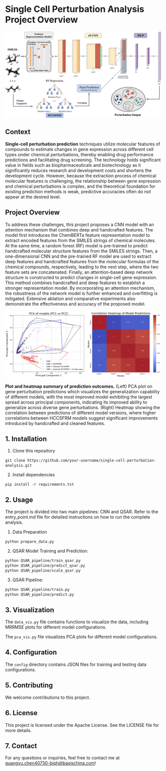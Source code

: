 # Single Cell Perturbation Analysis Project Overview

![Method overview](./img/overview.png)

## Context
**Single-cell perturbation prediction** techniques utilize molecular features of compounds to estimate changes in gene expression across different cell types under chemical perturbations, thereby enabling drug performance predictions and facilitating drug screening. The technology holds significant value in fields such as biopharmaceuticals and biotechnology as it significantly reduces research and development costs and shortens the development cycle. However, because the extraction process of chemical molecular features is challenging, the relationship between gene expression and chemical perturbations is complex, and the theoretical foundation for existing prediction methods is weak, predictive accuracies often do not appear at the desired level. 

## Project Overview
To address these challenges, this project proposes a CNN model with an attention mechanism that combines deep and handcrafted features. The model first introduces the ChemBERTa feature representation model to extract encoded features from the SMILES strings of chemical molecules. At the same time, a random forest (RF) model is pre-trained to predict handcrafted molecular structure features from the SMILES strings. Then, a one-dimensional CNN and the pre-trained RF model are used to extract deep features and handcrafted features from the molecular formulas of the chemical compounds, respectively, leading to the next step, where the two feature sets are concatenated. Finally, an attention-based deep network structure is constructed to predict changes in single-cell gene expression. This method combines handcrafted and deep features to establish a stronger representation model. By incorporating an attention mechanism, the robustness of the network model is further enhanced and overfitting is mitigated. Extensive ablation and comparative experiments also demonstrate the effectiveness and accuracy of the proposed model.

![Results](./img/results.png)

**Plot and heatmap summary of prediction outcomes.** (Left) PCA plot on gene perturbation predictions which visualizes the generalization capability of different models, with the most improved model exhibiting the largest spread across principal components, indicating its improved ability to generalize across diverse gene perturbations. (Right) Heatmap showing the correlation between predictions of different model versions, where higher correlations between HCCSFRM models suggest significant improvements introduced by handcrafted and cleaned features.

## 1. Installation

1. Clone this repository
```
git clone https://github.com/your-username/single-cell-perturbation-analysis.git
```

2. Install dependencies
```
pip install -r requirements.txt
```
## 2. Usage

The project is divided into two main pipelines: CNN and QSAR. Refer to the entry_point.md file for detailed instructions on how to run the complete analysis.

1. Data Preparation
```
python prepare_data.py
```

2. QSAR Model Training and Prediction:
```
python QSAR_pipeline/train_qsar.py
python QSAR_pipeline/predict_qsar.py
python QSAR_pipeline/scale_qsar.py
```

3. QSAR Pipeline:
```
python QSAR_pipeline/train.py
python QSAR_pipeline/predict.py
```

## 3.  Visualization
The `data_vis.py` file contains functions to visualize the data, including MRRMSE plots for different model configurations.

The `pca_vis.py` file visualizes PCA plots for different model configurations.

## 4. Configuration
The `config` directory contains JSON files for training and testing data configurations.

## 5. Contributing
We welcome contributions to this project. 

## 6. License
This project is licensed under the Apache License. See the LICENSE file for more details.

## 7. Contact
For any questions or inquiries, feel free to contact me at guangyu.chen40730-biph@basischina.com!
